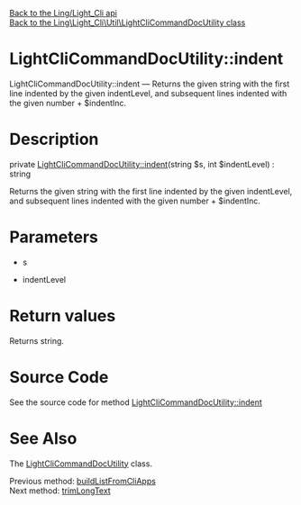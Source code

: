 [Back to the Ling/Light_Cli api](https://github.com/lingtalfi/Light_Cli/blob/master/doc/api/Ling/Light_Cli.md)<br>
[Back to the Ling\Light_Cli\Util\LightCliCommandDocUtility class](https://github.com/lingtalfi/Light_Cli/blob/master/doc/api/Ling/Light_Cli/Util/LightCliCommandDocUtility.md)


LightCliCommandDocUtility::indent
================



LightCliCommandDocUtility::indent — Returns the given string with the first line indented by the given indentLevel, and subsequent lines indented with the given number + $indentInc.




Description
================


private [LightCliCommandDocUtility::indent](https://github.com/lingtalfi/Light_Cli/blob/master/doc/api/Ling/Light_Cli/Util/LightCliCommandDocUtility/indent.md)(string $s, int $indentLevel) : string




Returns the given string with the first line indented by the given indentLevel, and subsequent lines indented with the given number + $indentInc.




Parameters
================


- s

    

- indentLevel

    


Return values
================

Returns string.








Source Code
===========
See the source code for method [LightCliCommandDocUtility::indent](https://github.com/lingtalfi/Light_Cli/blob/master/Util/LightCliCommandDocUtility.php#L348-L351)


See Also
================

The [LightCliCommandDocUtility](https://github.com/lingtalfi/Light_Cli/blob/master/doc/api/Ling/Light_Cli/Util/LightCliCommandDocUtility.md) class.

Previous method: [buildListFromCliApps](https://github.com/lingtalfi/Light_Cli/blob/master/doc/api/Ling/Light_Cli/Util/LightCliCommandDocUtility/buildListFromCliApps.md)<br>Next method: [trimLongText](https://github.com/lingtalfi/Light_Cli/blob/master/doc/api/Ling/Light_Cli/Util/LightCliCommandDocUtility/trimLongText.md)<br>

